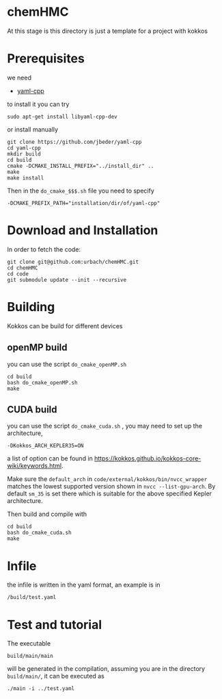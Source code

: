 # chemHMC
 
At this stage is this directory is just a template for a project with kokkos

# Prerequisites

we need 

* [yaml-cpp](https://github.com/jbeder/yaml-cpp)

to install it you can try
```
sudo apt-get install libyaml-cpp-dev
```
or install manually
```
git clone https://github.com/jbeder/yaml-cpp
cd yaml-cpp
mkdir build
cd build
cmake -DCMAKE_INSTALL_PREFIX="../install_dir" ..
make
make install
```

Then in the `do_cmake_$$$.sh` file you need to specify 
```
-DCMAKE_PREFIX_PATH="installation/dir/of/yaml-cpp"
```

# Download and Installation

In order to fetch the code:
```
git clone git@github.com:urbach/chemHMC.git
cd chemHMC
cd code
git submodule update --init --recursive
```

# Building

Kokkos can be build for different devices

## openMP build

you can use the script `do_cmake_openMP.sh`

``` 
cd build
bash do_cmake_openMP.sh
make
```

## CUDA build

you can use the script `do_cmake_cuda.sh` , you may need to set up the architecture,

```
-DKokkos_ARCH_KEPLER35=ON
```
a list of option can be found in https://kokkos.github.io/kokkos-core-wiki/keywords.html.

Make sure the `default_arch` in `code/external/kokkos/bin/nvcc_wrapper` matches the lowest supported version shown in `nvcc --list-gpu-arch`.
By default `sm_35` is set there which is suitable for the above specified Kepler architecture.

Then build and compile with

``` 
cd build
bash do_cmake_cuda.sh
make
```
# Infile 

the infile is written in the yaml format, an example is in 
```
/build/test.yaml
```

# Test and tutorial

The executable 
```
build/main/main
```
will be generated in the compilation, assuming you are in the directory `build/main/`, it can be executed as
```
./main -i ../test.yaml
```
